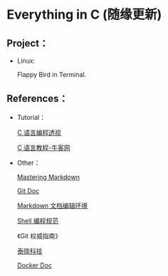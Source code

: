 # Everything in C (随缘更新)

##  Project：

* Linux:
  
  Flappy Bird in Terminal.
     
## References：

* Tutorial：

  [C 语言编程透视](https://tinylab.gitbooks.io/cbook/zh/preface/01-chapter1.html)
  
  [C 语言教程-牛客网](https://www.nowcoder.com/tutorial/10002/8f7c3e0e7efd441d8f7c9c8d43c2a0f4)

* Other：

  [Mastering Markdown](https://guides.github.com/features/mastering-markdown/)

  [Git Doc](https://git-scm.com/doc)

  [Markdown 文档编辑环境](http://tinylab.org/markdown-lab/)
  
  [Shell 编程规范](https://tinylab.gitbooks.io/shellbook/zh/preface/01-chapter1.html)
  
  《Git 权威指南》
  
  [泰晓科技](http://tinylab.org/)
  
  [Docker Doc](https://docs.docker.com/)
